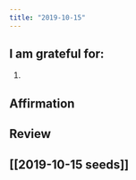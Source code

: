 ```yaml
---
title: "2019-10-15"
---
```

## I am grateful for:
1. 

## Affirmation

## Review



## [[2019-10-15 seeds]]
